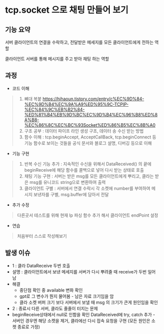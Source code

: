 # tcp.socket 으로 채팅 만들어 보기

기능 요약
---
서버 
 클라이언트의 연결을 수락하고, 전달받은 메세지를 모든 클라이언트에게 전하는 역할

 클라이언트
  서버를 통해 메시지를 주고 받아 채팅 하는 역할


과정
---
* 코드 이해
> 1. 뼈대 복붙 https://hihaoun.tistory.com/entry/c%EC%9D%84-%EC%9D%B4%EC%9A%A9%ED%95%9C-TCPIP-%EC%84%9C%EB%B2%84-%ED%81%B4%EB%9D%BC%EC%9D%B4%EC%96%B8%ED%8A%B8-%EC%86%8C%EC%BC%93Socket%ED%86%B5%EC%8B%A0
> 2. 구조 공부 : 데이터 파이프 라인 생성 구조, 데이터 송 수신 받는 방법
> 3. 함수 이해 : tcp.beginAccept, AcceptCallBack, tcp.beginConnect 등 기능 함수로 보이는 것들을 공식 문서와 블로그 설명, 디버깅 등으로 이해
* 기능 구현
>1. 반복 수신 기능 추가 : 지속적인 수신을 위해서 DataReceived() 의 끝에 beginReceive에 해당 함수를 콜백으로 넣어 다시 받는 상태로 호출
>2. 채팅 기능 구현 : 서버는 받은 msg를 모든 클라이언트에게 뿌리고, 클라는 받은 msg를 유니코드 string으로 변환하여 출력
>3. 클라이언트 구별 : 서버에서 연결 수락시 각 소켓에 number를 부여하여 메시지 보낸자를 구별, msg.buffer에 담아서 전달

* 추가 수정
 >다른곳서 테스트를 위해 현재 Ip 파싱 함수 추가 해서 클라이언트 endPoint 설정

* 연습
 >처음부터 스스로 작성해보기

 발생 이슈
-
* 1 : 클라 DataReceive 두번 호출
* 설명 : 클라이언트에서 보낸 메세지를 서버가 다시 뿌려줄 때 receive가 두번 일어남
* 해결
   * 중단점 확인 중 available 변화 확인
   * gpt로 그 변수가 뭔지 물어봄 - 남은 자료 크기임을 암
   * 클라 소켓 버퍼 크기 보다 서버에서 보낼 때 msg 의 크기가 큰게 원인임을 확인
* 2 : 종료시 다른 서버, 클라도 줄줄이 터지는 문제
 * beginReceive상태에서 null로 인함을 확인 DataReceived에 try, catch 추가 - 서버인 경우엔 해당 소켓을 제거, 클라에선 다시 접속 요청을 구현 (모든 원인은 소켓 종료로 가정)
